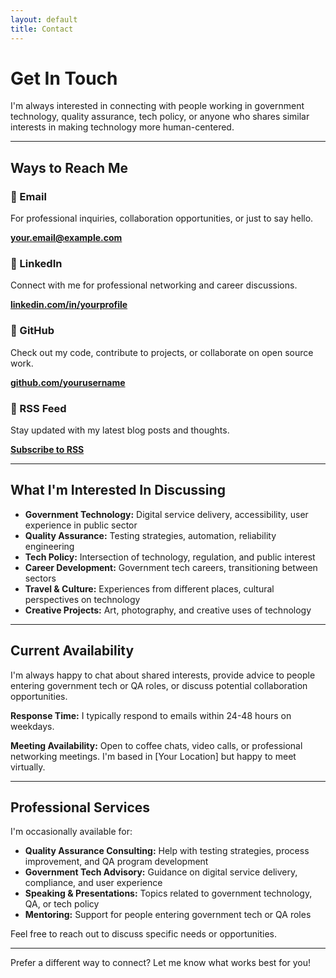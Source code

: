 ```yaml
---
layout: default
title: Contact
---
```


# Get In Touch

I'm always interested in connecting with people working in government technology, quality assurance, tech policy, or anyone who shares similar interests in making technology more human-centered.

---

## Ways to Reach Me

<div class="section-grid">
  
  <div class="card">
    <h3>📧 Email</h3>
    <p>For professional inquiries, collaboration opportunities, or just to say hello.</p>
    <p><strong><a href="mailto:your.email@example.com">your.email@example.com</a></strong></p>
  </div>

  <div class="card">
    <h3>💼 LinkedIn</h3>
    <p>Connect with me for professional networking and career discussions.</p>
    <p><strong><a href="https://linkedin.com/in/yourprofile" target="_blank" rel="noopener">linkedin.com/in/yourprofile</a></strong></p>
  </div>

  <div class="card">
    <h3>🐙 GitHub</h3>
    <p>Check out my code, contribute to projects, or collaborate on open source work.</p>
    <p><strong><a href="https://github.com/yourusername" target="_blank" rel="noopener">github.com/yourusername</a></strong></p>
  </div>

  <div class="card">
    <h3>📡 RSS Feed</h3>
    <p>Stay updated with my latest blog posts and thoughts.</p>
    <p><strong><a href="{{ '/feed.xml' | relative_url }}">Subscribe to RSS</a></strong></p>
  </div>

</div>

---

## What I'm Interested In Discussing

- **Government Technology:** Digital service delivery, accessibility, user experience in public sector
- **Quality Assurance:** Testing strategies, automation, reliability engineering
- **Tech Policy:** Intersection of technology, regulation, and public interest
- **Career Development:** Government tech careers, transitioning between sectors
- **Travel & Culture:** Experiences from different places, cultural perspectives on technology
- **Creative Projects:** Art, photography, and creative uses of technology

---

## Current Availability

I'm always happy to chat about shared interests, provide advice to people entering government tech or QA roles, or discuss potential collaboration opportunities.

**Response Time:** I typically respond to emails within 24-48 hours on weekdays.

**Meeting Availability:** Open to coffee chats, video calls, or professional networking meetings. I'm based in [Your Location] but happy to meet virtually.

---

## Professional Services

I'm occasionally available for:
- **Quality Assurance Consulting:** Help with testing strategies, process improvement, and QA program development
- **Government Tech Advisory:** Guidance on digital service delivery, compliance, and user experience
- **Speaking & Presentations:** Topics related to government technology, QA, or tech policy
- **Mentoring:** Support for people entering government tech or QA roles

Feel free to reach out to discuss specific needs or opportunities.

---

<div class="text-center text-muted">
  <p>Prefer a different way to connect? Let me know what works best for you!</p>
</div>